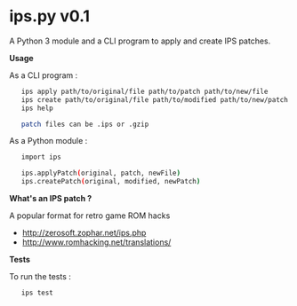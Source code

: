 ips.py v0.1 
===========
A Python 3 module and a CLI program to apply and create IPS patches.

__Usage__

As a CLI program :
```bash
   ips apply path/to/original/file path/to/patch path/to/new/file
   ips create path/to/original/file path/to/modified path/to/new/patch
   ips help

   patch files can be .ips or .gzip
```

As a Python module :
```bash
   import ips

   ips.applyPatch(original, patch, newFile)
   ips.createPatch(original, modified, newPatch)
```

__What's an IPS patch ?__

A popular format for retro game ROM hacks
* http://zerosoft.zophar.net/ips.php
* http://www.romhacking.net/translations/

__Tests__

To run the tests :
```bash
   ips test
```
